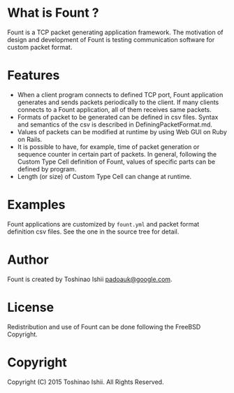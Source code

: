 What is Fount ?
============================================================
Fount is a TCP packet generating application framework. The motivation of design and development of Fount is
testing communication software for custom packet format.

Features
============================================================
- When a client program connects to defined TCP port, Fount application generates and sends packets periodically to the client.
If many clients connects to a Fount application, all of them receives same packets.
- Formats of packet to be generated can be defined in csv files. Syntax and semantics of the csv is described in DefiningPacketFormat.md.
- Values of packets can be modified at runtime by using Web GUI on Ruby on Rails.
- It is possible to have, for example, time of packet generation or sequence counter in certain part of packets. In general, following
the Custom Type Cell definition of Fount, values of specific parts can be defined by program.
- Length (or size) of Custom Type Cell can change at runtime.

Examples
============================================================
Fount applications are customized by `fount.yml` and packet format definition csv files. See the one in the source tree for detail.


Author
============================================================
Fount is created by Toshinao Ishii <padoauk@google.com>.

License
============================================================
Redistribution and use of Fount can be done following the FreeBSD Copyright.

Copyright
============================================================
Copyright (C) 2015 Toshinao Ishii. All Rights Reserved.
